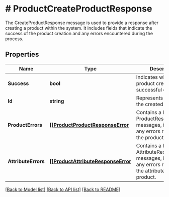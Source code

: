 # # ProductCreateProductResponse
The CreateProductResponse message is used to provide a response after creating a product within the system. It includes fields that indicate the success of the product creation and any errors encountered during the process.

## Properties 


Name | Type | Description | Notes
------------ | ------------- | ------------- | -------------
**Success**| **bool** | Indicates whether the product creation was successful or not.  | [optional]
**Id**| **string** | Represents the ID of the created product.  | [optional]
**ProductErrors**| [**[]ProductProductResponseError**](ProductProductResponseError.md) | Contains a list of ProductResponseError messages, indicating any errors related to the product creation.  | [optional]
**AttributeErrors**| [**[]ProductAttributeResponseError**](ProductAttributeResponseError.md) | Contains a list of AttributeResponseError messages, indicating any errors related to the attributes of the product.  | [optional]


[[Back to Model list]](../../README.md#models) [[Back to API list]](../../README.md#endpoints) [[Back to README]](../../README.md)

